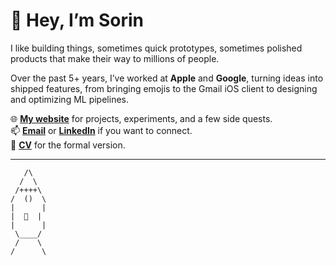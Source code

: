 # 👋 Hey, I’m Sorin  

I like building things, sometimes quick prototypes, sometimes polished products that make their way to millions of people.  

Over the past 5+ years, I’ve worked at **Apple** and **Google**, turning ideas into shipped features, from bringing emojis to the Gmail iOS client to designing and optimizing ML pipelines.

🌐 **[My website](http://sorinmircea.com)** for projects, experiments, and a few side quests.  
📫 **[Email](mailto:mircea.sorin.sebastian@gmail.com)** or **[LinkedIn](https://www.linkedin.com/in/sorinmircea)** if you want to connect.  
📄 **[CV](https://drive.google.com/file/d/1WpGSTFAjUqtit-jih57G5vpAveJKnheg/view)** for the formal version.  

---

```
   /\    
  /  \   
 /++++\  
/  ()  \ 
|      | 
|  🚀  | 
|      | 
 \____/  
 /    \  
/      \
```
